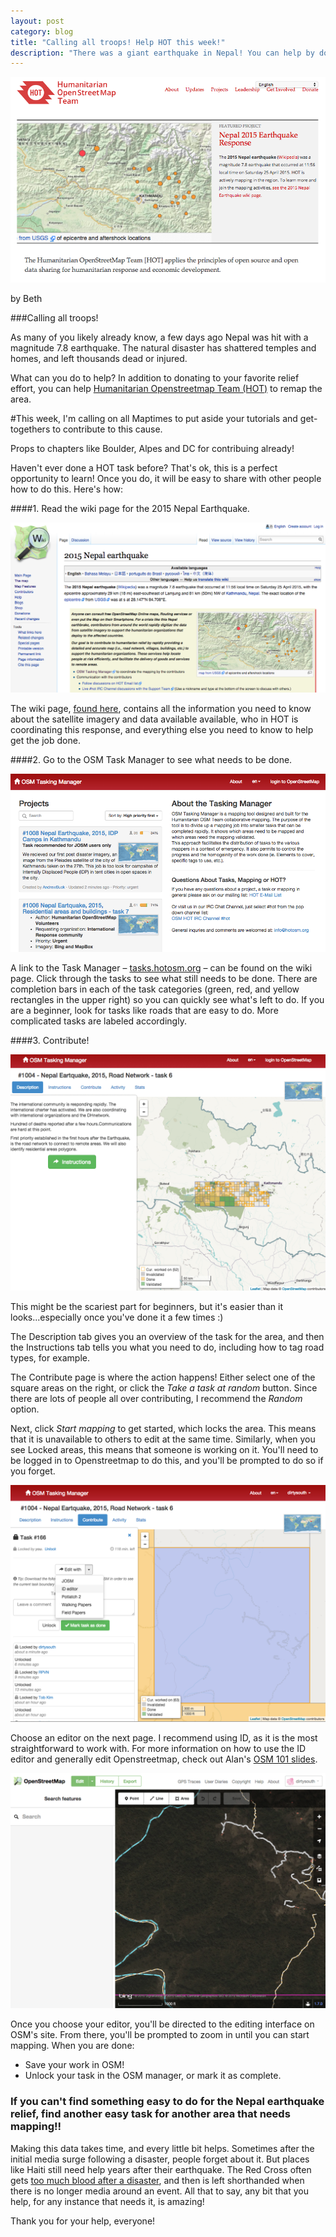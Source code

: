 ```yaml
---
layout: post
category: blog
title: "Calling all troops! Help HOT this week!"
description: "There was a giant earthquake in Nepal! You can help by doing HOT tasks"
---
```

![HOT Home Page](/img/hot-home.png)

by Beth

###Calling all troops!

As many of you likely already know, a few days ago Nepal was hit with a magnitude 7.8 earthquake. The natural disaster has shattered temples and homes, and left thousands dead or injured. 

What can you do to help? In addition to donating to your favorite relief effort, you can help [Humanitarian Openstreetmap Team (HOT)](http://hot.openstreetmap.org/) to remap the area. 

#This week, I'm calling on all Maptimes to put aside your tutorials and get-togethers to contribute to this cause. 

Props to chapters like Boulder, Alpes and DC for contribuing already!

Haven't ever done a HOT task before? That's ok, this is a perfect opportunity to learn! Once you do, it will be easy to share with other people how to do this. Here's how:

####1. Read the wiki page for the 2015 Nepal Earthquake.

![HOT Wiki Nepal](/img/hot-wiki-nepal.png)

The wiki page, [found here](http://wiki.openstreetmap.org/wiki/2015_Nepal_earthquake), contains all the information you need to know about the satellite imagery and data available available, who in HOT is coordinating this response, and everything else you need to know to help get the job done.

####2. Go to the OSM Task Manager to see what needs to be done.

![HOT Task Manager](/img/hot-task-manager.png)

A link to the Task Manager – [tasks.hotosm.org](http://tasks.hotosm.org/) – can be found on the wiki page.  Click through the tasks to see what still needs to be done. There are completion bars in each of the task categories (green, red, and yellow rectangles in the upper right) so you can quickly see what's left to do. If you are a beginner, look for tasks like roads that are easy to do. More complicated tasks are labeled accordingly.

####3. Contribute!

![HOT Task Manager Tabs](/img/hot-task-manager.gif)

This might be the scariest part for beginners, but it's easier than it looks...especially once you've done it a few times :)

The Description tab gives you an overview of the task for the area, and then the Instructions tab tells you what you need to do, including how to tag road types, for example.

The Contribute page is where the action happens!  Either select one of the square areas on the right, or click the _Take a task at random_ button. Since there are lots of people all over contributing, I recommend the _Random_ option. 

Next, click _Start mapping_ to get started, which locks the area. This means that it is unavailable to others to edit at the same time. Similarly, when you see Locked areas, this means that someone is working on it. You'll need to be logged in to Openstreetmap to do this, and you'll be prompted to do so if you forget.

![Start Mappimg](/img/Start-Mapping.png)

Choose an editor on the next page. I recommend using ID, as it is the most straightforward to work with. For more information on how to use the ID editor and generally edit Openstreetmap, check out Alan's [OSM 101 slides](http://maptime.io/osm-101/). 

![HOT Map](/img/HOT-map.png)

Once you choose your editor, you'll be directed to the editing interface on OSM's site. From there, you'll be prompted to zoom in until you can start mapping. When you are done:

* Save your work in OSM!
* Unlock your task in the OSM manager, or mark it as complete.

### If you can't find something easy to do for the Nepal earthquake relief, find another easy task for another area that needs mapping!! 

Making this data takes time, and every little bit helps. Sometimes after the initial media surge following a disaster, people forget about it. But places like Haiti still need help years after their earthquake. The Red Cross often gets [too much blood after a disaster](http://www.nytimes.com/2001/11/12/giving/donations-getting-too-much-of-a-good-thing.html), and then is left shorthanded when there is no longer media around an event. All that to say, any bit that you help, for any instance that needs it, is amazing!

Thank you for your help, everyone!
